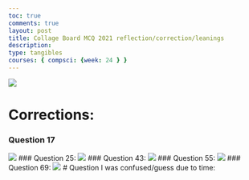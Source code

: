 ```yaml
---
toc: true
comments: true
layout: post
title: Collage Board MCQ 2021 reflection/correction/leanings
description: 
type: tangibles
courses: { compsci: {week: 24 } }
---
```

<img src="{{site.baseurl}}/images/score.png"/>

# Corrections:
### Question 17
<img src="{{site.baseurl}}/images/q17wrong.png"/>
### Question 25:
<img src="{{site.baseurl}}/images/q25wrong.png"/>
### Question 43:
<img src="{{site.baseurl}}/images/q43wrong.png"/>
### Question 55:
<img src="{{site.baseurl}}/images/q55wrong.png"/>
### Question 69:
<img src="{{site.baseurl}}/images/q69wrong.png"/>
# Question I was confused/guess due to time:


